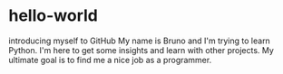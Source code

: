 # hello-world
introducing myself to GitHub
My name is Bruno and I'm trying to learn Python. I'm here to get some insights and learn with other projects. My ultimate goal is to find me a nice job as a programmer.
